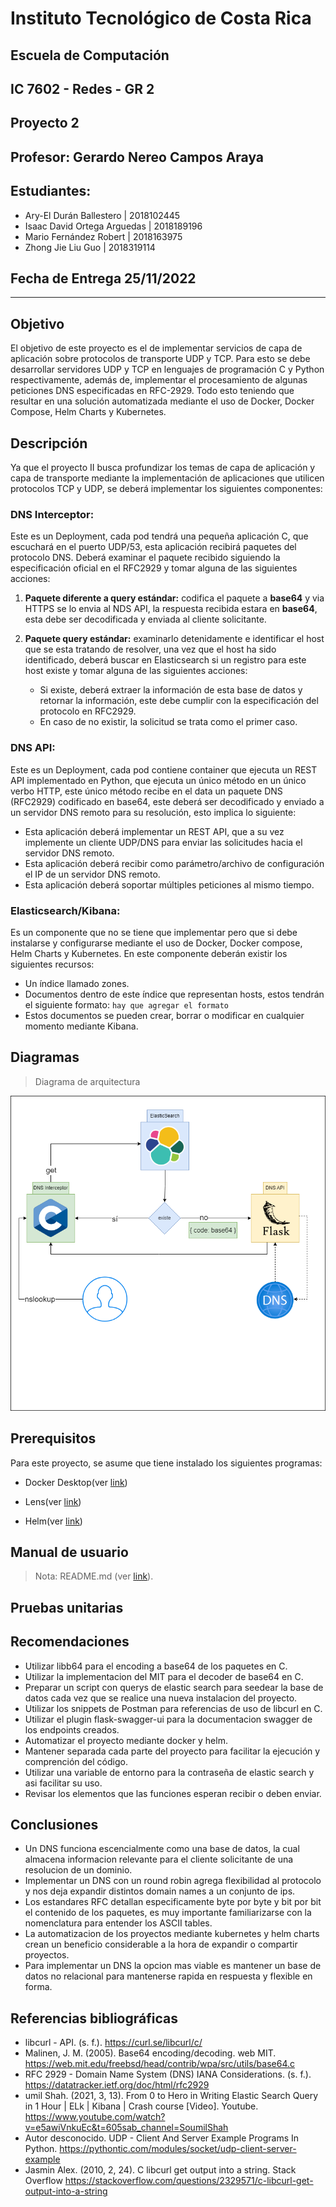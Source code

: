 # Instituto Tecnológico de Costa Rica  
## Escuela de Computación  
## IC 7602 - Redes - GR 2  
## Proyecto 2
## Profesor: Gerardo Nereo Campos Araya  
## Estudiantes:

- Ary-El Durán Ballestero | 2018102445
- Isaac David Ortega Arguedas | 2018189196
- Mario Fernández Robert | 2018163975
- Zhong Jie Liu Guo | 2018319114

## Fecha de Entrega 25/11/2022
---

## Objetivo
El objetivo de este proyecto es el de implementar servicios de capa de aplicación sobre protocolos de transporte UDP y TCP. Para esto se debe desarrollar servidores UDP y TCP en lenguajes de programación C y Python respectivamente, además de, implementar el procesamiento de algunas peticiones DNS especificadas en RFC-2929. Todo esto teniendo que resultar en una solución automatizada mediante el uso de Docker, Docker Compose, Helm Charts y Kubernetes.

## Descripción
Ya que el proyecto II busca profundizar los temas de capa de aplicación y capa de transporte mediante la implementación de aplicaciones que utilicen protocolos TCP y UDP, se deberá implementar los siguientes componentes:
### DNS Interceptor:
Este es un Deployment, cada pod tendrá una pequeña aplicación  C, que escuchará en el puerto UDP/53, esta aplicación recibirá paquetes del protocolo DNS. Deberá examinar el paquete recibido siguiendo la especificación oficial en el RFC2929 y tomar alguna de las siguientes acciones:

1. **Paquete diferente a query estándar:** codifica el paquete a **base64** y via HTTPS se lo envia al NDS API, la respuesta recibida estara en **base64**, esta debe ser decodificada y enviada al cliente solicitante.

2. **Paquete query estándar:** examinarlo detenidamente e identificar el host que se esta tratando de resolver, una 
vez que el host ha sido identificado, deberá buscar en Elasticsearch si un registro para este host existe y tomar alguna de las siguientes acciones:
    
    *  Si existe, deberá extraer la información de esta base de datos y retornar la información, este debe cumplir con la especificación del protocolo en RFC2929.
    * En caso de no existir, la solicitud se trata como el primer caso.
### DNS API:
Este es un Deployment, cada pod contiene container que ejecuta un REST API implementado en Python, que ejecuta un único método en un único verbo HTTP, este único método recibe en el data un paquete DNS (RFC2929) codificado en 
base64, este deberá ser decodificado y enviado a un servidor DNS remoto para su resolución, esto implica lo siguiente:
    
* Esta aplicación deberá implementar un REST API, que a su vez implemente un cliente UDP/DNS para enviar las solicitudes hacia el servidor DNS remoto.
* Esta aplicación deberá recibir como parámetro/archivo de configuración el IP de un servidor DNS remoto.
* Esta aplicación deberá soportar múltiples peticiones al mismo tiempo.
### Elasticsearch/Kibana:
Es un componente que no se tiene que implementar pero que si debe instalarse y configurarse mediante el uso de Docker, Docker compose, Helm Charts y Kubernetes. En este componente deberán existir los siguientes recursos:
* Un índice llamado zones.
* Documentos dentro de este índice que representan hosts, estos tendrán el siguiente formato: `hay que agregar el formato`
* Estos documentos se pueden crear, borrar o modificar en cualquier momento mediante Kibana.
## Diagramas

> Diagrama de arquitectura

![](./assets/arquitectura-proy-2.png)

## Prerequisitos
Para este proyecto, se asume que tiene instalado los siguientes programas:

- Docker Desktop(ver [link](https://www.docker.com/))
- Lens(ver [link](https://k8slens.dev/))

- Helm(ver [link](https://helm.sh/))

## Manual de usuario
> Nota: README.md (ver [link](https://github.com/Ary2000/RepoRedes/tree/main/Proyecto2#readme)).
## Pruebas unitarias


## Recomendaciones

- Utilizar libb64 para el encoding a base64 de los paquetes en C.
- Utilizar la implementacion del MIT para el decoder de base64 en C.
- Preparar un script con querys de elastic search para seedear la base de datos cada vez que se realice una nueva instalacion del proyecto.
- Utilizar los snippets de Postman para referencias de uso de libcurl en C.
- Utilizar el plugin flask-swagger-ui para la documentacion swagger de los endpoints creados.
- Automatizar el proyecto mediante docker y helm.
- Mantener separada cada parte del proyecto para facilitar la ejecución y comprención del código.
- Utilizar una variable de entorno para la contraseña de elastic search y asi facilitar su uso.
- Revisar los elementos que las funciones esperan recibir o deben enviar.

## Conclusiones

- Un DNS funciona escencialmente como una base de datos, la cual almacena informacion relevante para el cliente solicitante de una resolucion de un dominio.
- Implementar un DNS con un round robin agrega flexibilidad al protocolo y nos deja expandir distintos domain names a un conjunto de ips.
- Los estandares RFC detallan especificamente byte por byte y bit por bit el contenido de los paquetes, es muy importante familiarizarse con la nomenclatura para entender los ASCII tables.
- La automatizacion de los proyectos mediante kubernetes y helm charts crean un beneficio considerable a la hora de expandir o compartir proyectos.
- Para implementar un DNS la opcion mas viable es mantener un base de datos no relacional para mantenerse rapida en respuesta y flexible en forma.


## Referencias bibliográficas

- libcurl - API. (s. f.). https://curl.se/libcurl/c/
- Malinen, J. M. (2005). Base64 encoding/decoding. web MIT. https://web.mit.edu/freebsd/head/contrib/wpa/src/utils/base64.c
- RFC 2929 - Domain Name System (DNS) IANA Considerations. (s. f.). https://datatracker.ietf.org/doc/html/rfc2929
- umil Shah. (2021, 3, 13). From 0 to Hero in Writing Elastic Search Query in 1 Hour | ELk | Kibana | Crash course [Video]. Youtube. https://www.youtube.com/watch?v=e5awiVnkuEc&t=605sab_channel=SoumilShah
- Autor desconocido. UDP - Client And Server Example Programs In Python. https://pythontic.com/modules/socket/udp-client-server-example
- Jasmin Alex. (2010, 2, 24). C libcurl get output into a string. Stack Overflow https://stackoverflow.com/questions/2329571/c-libcurl-get-output-into-a-string
